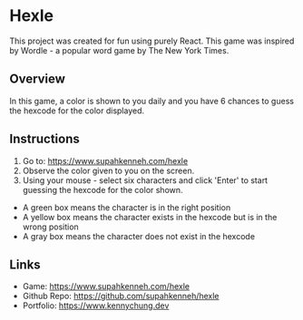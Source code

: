 # Hexle

This project was created for fun using purely React. This game was inspired by Wordle - a popular word game by The New York Times. 

## Overview
In this game, a color is shown to you daily and you have 6 chances to guess the hexcode for the color displayed.

## Instructions
1. Go to: https://www.supahkenneh.com/hexle
2. Observe the color given to you on the screen.
3. Using your mouse - select six characters and click 'Enter' to start guessing the hexcode for the color shown. 
- A green box means the character is in the right position
- A yellow box means the character exists in the hexcode but is in the wrong position
- A gray box means the character does not exist in the hexcode

## Links
- Game: https://www.supahkenneh.com/hexle
- Github Repo: https://github.com/supahkenneh/hexle
- Portfolio: https://www.kennychung.dev